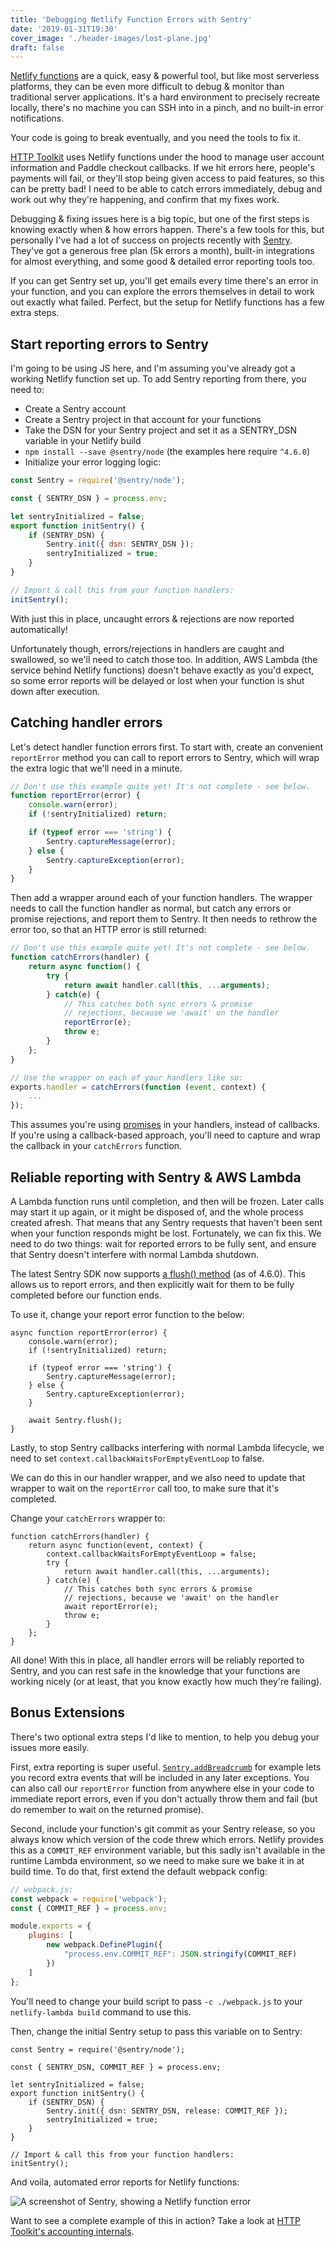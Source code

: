 ```yaml
---
title: 'Debugging Netlify Function Errors with Sentry'
date: '2019-01-31T19:30'
cover_image: './header-images/lost-plane.jpg'
draft: false
---
```


[Netlify functions](https://www.netlify.com/docs/functions/) are a quick, easy & powerful tool, but like most serverless platforms, they can be even more difficult to debug & monitor than traditional server applications. It's a hard environment to precisely recreate locally, there's no machine you can SSH into in a pinch, and no built-in error notifications.

Your code is going to break eventually, and you need the tools to fix it.

[HTTP Toolkit](https://httptoolkit.com) uses Netlify functions under the hood to manage user account information and Paddle checkout callbacks. If we hit errors here, people's payments will fail, or they'll stop being given access to paid features, so this can be pretty bad! I need to be able to catch errors immediately, debug and work out why they're happening, and confirm that my fixes work.

Debugging & fixing issues here is a big topic, but one of the first steps is knowing exactly when & how errors happen. There's a few tools for this, but personally I've had a lot of success on projects recently with [Sentry](https://sentry.io). They've got a generous free plan (5k errors a month), built-in integrations for almost everything, and some good & detailed error reporting tools too.

If you can get Sentry set up, you'll get emails every time there's an error in your function, and you can explore the errors themselves in detail to work out exactly what failed. Perfect, but the setup for Netlify functions has a few extra steps.

## Start reporting errors to Sentry

I'm going to be using JS here, and I'm assuming you've already got a working Netlify function set up. To add Sentry reporting from there, you need to:

* Create a Sentry account
* Create a Sentry project in that account for your functions
* Take the DSN for your Sentry project and set it as a SENTRY_DSN variable in your Netlify build
* `npm install --save @sentry/node` (the examples here require `^4.6.0`)
* Initialize your error logging logic:

```js
const Sentry = require('@sentry/node');

const { SENTRY_DSN } = process.env;

let sentryInitialized = false;
export function initSentry() {
    if (SENTRY_DSN) {
        Sentry.init({ dsn: SENTRY_DSN });
        sentryInitialized = true;
    }
}

// Import & call this from your function handlers:
initSentry();
```

With just this in place, uncaught errors & rejections are now reported automatically!

Unfortunately though, errors/rejections in handlers are caught and swallowed, so we'll need to catch those too. In addition, AWS Lambda (the service behind Netlify functions) doesn't behave exactly as you'd expect, so some error reports will be delayed or lost when your function is shut down after execution.

## Catching handler errors

Let's detect handler function errors first. To start with, create an convenient `reportError` method you can call to report errors to Sentry, which will wrap the extra logic that we'll need in a minute.

```javascript
// Don't use this example quite yet! It's not complete - see below.
function reportError(error) {
    console.warn(error);
    if (!sentryInitialized) return;

    if (typeof error === 'string') {
        Sentry.captureMessage(error);
    } else {
        Sentry.captureException(error);
    }
}
```

Then add a wrapper around each of your function handlers. The wrapper needs to call the function handler as normal, but catch any errors or promise rejections, and report them to Sentry. It then needs to rethrow the error too, so that an HTTP error is still returned:

```js
// Don't use this example quite yet! It's not complete - see below.
function catchErrors(handler) {
    return async function() {
        try {
            return await handler.call(this, ...arguments);
        } catch(e) {
            // This catches both sync errors & promise
            // rejections, because we 'await' on the handler
            reportError(e);
            throw e;
        }
    };
}

// Use the wrapper on each of your handlers like so:
exports.handler = catchErrors(function (event, context) {
    ...
});
```

This assumes you're using [promises](https://aws.amazon.com/blogs/compute/node-js-8-10-runtime-now-available-in-aws-lambda/) in your handlers, instead of callbacks. If you're using a callback-based approach, you'll need to capture and wrap the callback in your `catchErrors` function.

## Reliable reporting with Sentry & AWS Lambda

A Lambda function runs until completion, and then will be frozen. Later calls may start it up again, or it might be disposed of, and the whole process created afresh. That means that any Sentry requests that haven't been sent when your function responds might be lost. Fortunately, we can fix this. We need to do two things: wait for reported errors to be fully sent, and ensure that Sentry doesn't interfere with normal Lambda shutdown.

The latest Sentry SDK now supports [a flush() method](https://github.com/getsentry/sentry-javascript/issues/1449) (as of 4.6.0). This allows us to report errors, and then explicitly wait for them to be fully completed before our function ends.

To use it, change your report error function to the below:

```js{1,11}
async function reportError(error) {
    console.warn(error);
    if (!sentryInitialized) return;

    if (typeof error === 'string') {
        Sentry.captureMessage(error);
    } else {
        Sentry.captureException(error);
    }

    await Sentry.flush();
}
```

Lastly, to stop Sentry callbacks interfering with normal Lambda lifecycle, we need to set `context.callbackWaitsForEmptyEventLoop` to false.

We can do this in our handler wrapper, and we also need to update that wrapper to wait on the `reportError` call too, to make sure that it's completed.

Change your `catchErrors` wrapper to:

```js{3,9}
function catchErrors(handler) {
    return async function(event, context) {
        context.callbackWaitsForEmptyEventLoop = false;
        try {
            return await handler.call(this, ...arguments);
        } catch(e) {
            // This catches both sync errors & promise
            // rejections, because we 'await' on the handler
            await reportError(e);
            throw e;
        }
    };
}
```

All done! With this in place, all handler errors will be reliably reported to Sentry, and you can rest safe in the knowledge that your functions are working nicely (or at least, that you know exactly how much they're failing).

## Bonus Extensions

There's two optional extra steps I'd like to mention, to help you debug your issues more easily.

First, extra reporting is super useful. [`Sentry.addBreadcrumb`](https://docs.sentry.io/platforms/javascript/enriching-events/breadcrumbs/) for example lets you record extra events that will be included in any later exceptions. You can also call our `reportError` function from anywhere else in your code to immediate report errors, even if you don't actually throw them and fail (but do remember to wait on the returned promise).

Second, include your function's git commit as your Sentry release, so you always know which version of the code threw which errors. Netlify provides this as a `COMMIT_REF` environment variable, but this sadly isn't available in the runtime Lambda environment, so we need to make sure we bake it in at build time. To do that, first extend the default webpack config:

```js
// webpack.js:
const webpack = require('webpack');
const { COMMIT_REF } = process.env;

module.exports = {
    plugins: [
        new webpack.DefinePlugin({
            "process.env.COMMIT_REF": JSON.stringify(COMMIT_REF)
        })
    ]
};
```

You'll need to change your build script to pass `-c ./webpack.js` to your `netlify-lambda build` command to use this.

Then, change the initial Sentry setup to pass this variable on to Sentry:

```js{3,8}
const Sentry = require('@sentry/node');

const { SENTRY_DSN, COMMIT_REF } = process.env;

let sentryInitialized = false;
export function initSentry() {
    if (SENTRY_DSN) {
        Sentry.init({ dsn: SENTRY_DSN, release: COMMIT_REF });
        sentryInitialized = true;
    }
}

// Import & call this from your function handlers:
initSentry();
```

And voila, automated error reports for Netlify functions:

![A screenshot of Sentry, showing a Netlify function error](./sentry-function-error.png)

Want to see a complete example of this in action? Take a look at [HTTP Toolkit's accounting internals](https://github.com/httptoolkit/accounts/tree/master/src).